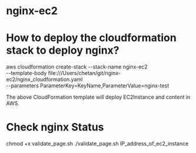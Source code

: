 # nginx-ec2

# How to deploy the cloudformation stack to deploy nginx?

aws cloudformation create-stack  --stack-name nginx-ec2  \
   --template-body file:///Users/chetan/git/nginx-ec2/nginx_cloudformation.yaml \
    --parameters  ParameterKey=KeyName,ParameterValue=nginx-test

The above CloudFormation template will deploy EC2Instance and content in AWS.


# Check nginx Status
chmod +x validate_page.sh
./validate_page.sh IP_address_of_ec2_instance
